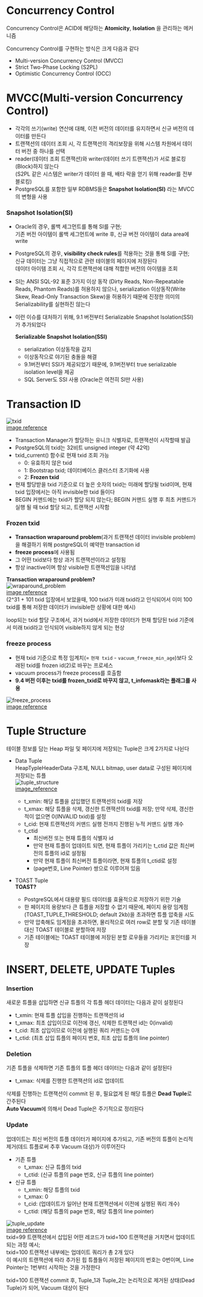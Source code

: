 # Concurrency Control
Concurrency Control은 ACID에 해당하는 **Atomicity**, **Isolation** 을 관리하는 메커니즘  

Concurrency Control를 구현하는 방식은 크게 다음과 같다  

- Multi-version Concurrency Control (MVCC)
- Strict Two-Phase Locking (S2PL)
- Optimistic Concurrency Control (OCC)

# MVCC(Multi-version Concurrency Control)

- 각각의 쓰기(write) 연산에 대해, 이전 버전의 데이터를 유지하면서 신규 버전의 데이터를 만든다  
- 트랜잭션의 데이터 조회 시, 각 트랜잭션의 격리보장을 위해 시스템 차원에서 데이터 버전 중 하나를 선택  
- reader(데이터 조회 트랜잭션)와 writer(데이터 쓰기 트랜잭션)가 서로 블로킹(Block)하지 않는다  
    (S2PL 같은 시스템은 writer가 데이터 쓸 때, 배타 락을 얻기 위해 reader를 전부 블로킹)  
- PostgreSQL를 포함한 일부 RDBMS들은 **Snapshot Isolation(SI)** 라는 MVCC의 변형을 사용  

### Snapshot Isolation(SI)
- Oracle의 경우, 롤백 세그먼트를 통해 SI를 구현;  
    기존 버전 아이템이 롤백 세그먼트에 write 후, 신규 버전 아이템이 data area에 write  

- PostgreSQL의 경우, **visibility check rules**를 적용하는 것을 통해 SI를 구현;  
    신규 데이터는 그냥 직접적으로 관련 테이블의 페이지에 저장된다  
    데이터 아이템 조회 시, 각각 트랜잭션에 대해 적합한 버전의 아이템을 조회  

- SI는 ANSI SQL-92 표준 3가지 이상 동작 (Dirty Reads, Non-Repeatable Reads, Phantom Reads)를 허용하지 않으나, serialization 이상동작(Write Skew, Read-Only Transaction Skew)을 허용하기 때문에 진정한 의미의 Serializability를 실현하진 않는다  

- 이런 이슈를 대처하기 위해, 9.1 버전부터 Serializable Snapshot Isolation(SSI)가 추가되었다  

    **Serializable Snapshot Isolation(SSI)**  
    - serialization 이상동작을 감지
    - 이상동작으로 야기된 충돌을 해결
    - 9.1버전부터 SSI가 제공되었기 때문에, 9.1버전부터 true serializable isolation level을 제공
    - SQL Server도 SSI 사용 (Oracle은 여전히 SI만 사용)

# Transaction ID
![txid](./txid.png)  
[image reference](https://www.interdb.jp/pg/pgsql05/01.html)  

- Transaction Manager가 할당하는 유니크 식별자로, 트랜잭션이 시작할때 발급  
- PostgreSQL의 txid는 32비트 unsigned integer (약 42억)  
- txid_current() 함수로 현재 txid 조회 가능  
    - 0: 유효하지 않은 txid  
    - 1: Bootstrap txid; 데이터베이스 클러스터 초기화에 사용  
    - 2: **Frozen txid**  
- 현재 할당받을 txid 기준으로 더 높은 숫자의 txid는 미래에 할당될 txid이며, 현재 txid 입장에서는 아직 invisible한 txid 들이다  
- BEGIN 커맨드에는 txid가 할당 되지 않는다; BEGIN 커맨드 실행 후 최초 커맨드가 실행 될 때 txid 할당 되고, 트랜잭션 시작함  

### Frozen txid
- **Transaction wraparound problem**(과거 트랜잭션 데이터 invisible problem)을 해결하기 위해 postgreSQL이 예약한 transaction id  
- **freeze process**에 사용됨  
- 그 어떤 txid보다 항상 과거 트랜잭션이라고 설정됨  
- 항상 inactive이며 항상 visible한 트랜잭션임을 나타냄  

**Transaction wraparound problem?**  
![wraparound_problem](./wraparound_prolem.png)  
[image reference](https://www.interdb.jp/pg/pgsql05/10.html)  
(2^31 + 101 txid 입장에서 보았을때, 100 txid가 미래 txid라고 인식되어서 이미 100 txid를 통해 저장한 데이터가 invisible한 상황에 대한 예시)  

loop되는 txid 할당 구조에서, 과거 txid에서 저장한 데이터가 현재 할당된 txid 기준에서 미래 txid라고 인식되어 visible하지 않게 되는 현상  

### freeze process  
- 현재 txid 기준으로 특정 임계치(= `현재 txid` - `vacuum_freeze_min_age`)보다 오래된 txid를 frozen id(2)로 바꾸는 프로세스  
- vacuum process가 freeze process를 호출함  
- **9.4 버전 이후는 txid를 frozen_txid로 바꾸지 않고, t_infomask라는 플래그를 사용**

![freeze_process](./freeze_process.png)  
[image reference](https://www.interdb.jp/pg/pgsql05/10.html)  

# Tuple Structure
테이블 정보를 담는 Heap 파일 및 페이지에 저장되는 Tuple은 크게 2가지로 나뉜다
- Data Tuple  
    HeapTypleHeaderData 구조체, NULL bitmap, user data로 구성된 페이지에 저장되는 튜플  
    ![tuple_structure](./tuple_structure.png)  
    [image_reference](https://www.interdb.jp/pg/pgsql05/02.html)  

    - t_xmin: 해당 튜플을 삽입했던 트랜잭션의 txid를 저장  
    - t_xmax: 해당 튜플을 삭제, 갱신한 트랜잭션의 txid를 저장; 만약 삭제, 갱신한 적이 없으면 0(INVALID txid)를 설정  
    - t_cid: 현재 트랜잭션의 커맨드 실행 전까지 진행된 누적 커맨드 실행 개수
    - t_ctid  
        - 최신버전 또는 현재 튜플의 식별자 id  
        - 만약 현재 튜플이 업데이트 되면, 현재 튜플이 가리키는 t_ctid 값은 최신버전의 튜플의 id로 설정됨  
        - 만약 현재 튜플이 최신버전 튜플이라면, 현재 튜플의 t_ctid로 설정  
        - (page번호, Line Pointer) 쌍으로 이루어져 있음

- TOAST Tuple  
    **TOAST?**
    - PostgreSQL에서 대용량 필드 데이터를 효율적으로 저장하기 위한 기술  
    - 한 페이지의 용량보다 큰 튜플을 저장할 수 없기 때문에, 페이지 용량 임계점(TOAST_TUPLE_THRESHOLD; default 2kb)을 초과하면 튜플 압축을 시도  
    - 만약 압축해도 임계점을 초과하면, 물리적으로 여러 row로 분할 및 기존 테이블 대신 TOAST 테이블로 분할하여 저장  
    - 기존 테이블에는 TOAST 테이블에 저장된 분할 로우들을 가리키는 포인터를 저장

# INSERT, DELETE, UPDATE Tuples
### Insertion
새로운 튜플을 삽입하면 신규 튜플의 각 튜플 헤더 데이터는 다음과 같이 설정된다  
- t_xmin: 현재 튜플 삽입을 진행하는 트랜잭션의 id
- t_xmax: 최초 삽입이므로 이전에 갱신, 삭제한 트랜잭션 id는 0(invalid)
- t_cid: 최초 삽입이므로 이전에 실행된 쿼리 커맨드는 0개
- t_ctid: (최초 삽입 튜플의 페이지 번호, 최초 삽입 튜플의 line pointer)

### Deletion
기존 튜플을 삭제하면 기존 튜플의 튜플 헤더 데이터는 다음과 같이 설정된다
- t_xmax: 삭제를 진행한 트랜잭션의 id로 업데이트  

삭제를 진행하는 트랜잭션이 commit 된 후, 필요없게 된 해당 튜플은 **Dead Tuple**로 간주된다  
**Auto Vacuum**에 의해서 Dead Tuple은 주기적으로 정리된다  

### Update  
업데이트는 최신 버전의 튜플 데이터가 페이지에 추가되고, 기존 버전의 튜플이 논리적 제거(데드 튜플로써 추후 Vacuum 대상)가 이루어진다  

- 기존 튜플
    - t_xmax: 신규 튜플의 txid
    - t_ctid: (신규 튜플의 page 번호, 신규 튜플의 line pointer)
- 신규 튜플
    - t_xmin: 해당 튜플의 txid
    - t_xmax: 0
    - t_cid: (업데이트가 일어난 현재 트랜잭션에서 이전에 실행된 쿼리 개수)
    - t_ctid: (해당 튜플의 page 번호, 해당 튜플의 line pointer)

![tuple_update](./tuple_update.png)  
[image reference](https://www.interdb.jp/pg/pgsql05/03.html)  
txid=99 트랜잭션에서 삽입된 어떤 레코드가 txid=100 트랜잭션을 거치면서 업데이트 되는 과정 예시;  
txid=100 트랜잭션 내부에는 업데이트 쿼리가 총 2개 있다  
이 예시의 트랜잭션에 따라 추가된 힙 튜플들이 저장된 페이지의 번호는 0번이며, Line Pointer는 1번부터 시작하는 것을 가정한다  

txid=100 트랜잭션 commit 후,
Tuple_1과 Tuple_2는 논리적으로 제거된 상태(Dead Tuple)가 되어, Vacuum 대상이 된다
